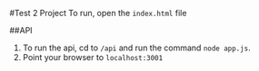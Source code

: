 #Test 2 Project
To run, open the `index.html` file

##API
1. To run the api, cd to `/api` and run the command `node app.js`.
2. Point your browser to `localhost:3001`